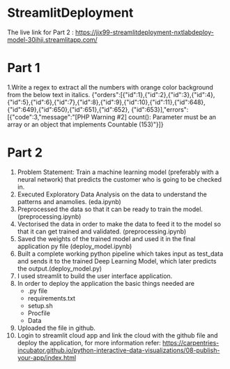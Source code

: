 # StreamlitDeployment

The live link for Part 2 : https://jix99-streamlitdeployment-nxtlabdeploy-model-30ihji.streamlitapp.com/

# Part 1

1.Write a regex to extract all the numbers with orange color background from the below text in italics.
 {"orders":[{"id":1},{"id":2},{"id":3},{"id":4},{"id":5},{"id":6},{"id":7},{"id":8},{"id":9},{"id":10},{"id":11},{"id":648},{"id":649},{"id":650},{"id":651},{"id":652},   {"id":653}],"errors":[{"code":3,"message":"[PHP Warning #2] count(): Parameter must be an array or an object that implements Countable (153)"}]}


# Part 2
 
1. Problem Statement: Train a machine learning model (preferably with a neural network) that predicts the customer who is going to be checked in.
2. Executed Exploratory Data Analysis on the data to understand the patterns and anamolies. (eda.ipynb)
3. Preprocessed the data so that it can be ready to train the model. (preprocessing.ipynb)
4. Vectorised the data in order to make the data to feed it to the model so that it can get trained and validated. (preprocessing.ipynb)
5. Saved the weights of the trained model and used it in the final application py file (deploy_model.ipynb)
6. Built a complete working python pipeline which takes input as test_data and sends it to the trained Deep Learning Model, which later predicts the output.(deploy_model.py)
7. I used streamlit to build the user interface application.
8. In order to deploy the application the basic things needed are 
      - .py file
      - requirements.txt
      - setup.sh
      - Procfile
      - Data
9. Uploaded the file in github.
10. Login to streamlit cloud app and link the cloud with the github file and deploy the application, for more information refer: https://carpentries-incubator.github.io/python-interactive-data-visualizations/08-publish-your-app/index.html
